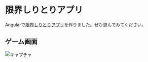 # 限界しりとりアプリ

Angularで[限界しりとりアプリ](https://games.banana-juice.com/genkai-shiritori-app/)を作りました。ぜひ遊んでみてください。

## ゲーム画面

![キャプチャ](https://cdn.banana-juice.com/games/img/genkai-shiritori/capture.png "キャプチャ")
